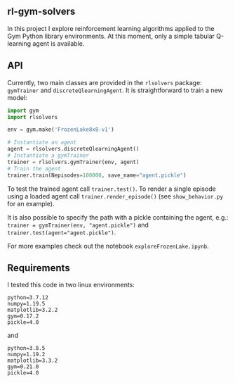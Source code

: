 ## rl-gym-solvers

In this project I explore reinforcement learning algorithms applied to the Gym Python library environments. At this moment, only a simple tabular Q-learning agent is available.

## API

Currently, two main classes are provided in the `rlsolvers` package:   
`gymTrainer` and `discreteQlearningAgent`. It is straightforward to train a new model:

```python
import gym
import rlsolvers

env = gym.make('FrozenLake8x8-v1')

# Instantiate an agent
agent = rlsolvers.discreteQlearningAgent()
# Instantiate a gymTrainer
trainer = rlsolvers.gymTrainer(env, agent)
# Train the agent
trainer.train(Nepisodes=100000, save_name="agent.pickle")
```

To test the trained agent call `trainer.test()`. To render a single episode using a loaded agent call `trainer.render_episode()` (see `show_behavior.py` for an example).


It is also possible to specify the path with a pickle containing the agent, e.g.: `trainer = gymTrainer(env, "agent.pickle")` and `trainer.test(agent="agent.pickle")`.

For more examples check out the notebook `exploreFrozenLake.ipynb`. 

## Requirements

I tested this code in two linux environments:
```
python=3.7.12
numpy=1.19.5
matplotlib=3.2.2
gym=0.17.2
pickle=4.0
```
and
```
python=3.8.5
numpy=1.19.2
matplotlib=3.3.2
gym=0.21.0
pickle=4.0
```
